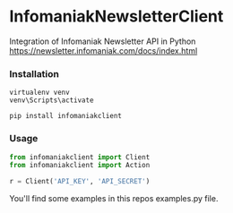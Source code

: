 # InfomaniakNewsletterClient
Integration of Infomaniak Newsletter API in Python
https://newsletter.infomaniak.com/docs/index.html

### Installation
```shell
virtualenv venv
venv\Scripts\activate

pip install infomaniakclient
```

### Usage
```python
from infomaniakclient import Client
from infomaniakclient import Action

r = Client('API_KEY', 'API_SECRET')
```

You'll find some examples in this repos examples.py file.
